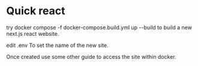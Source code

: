 # Quick react

try 
    docker compose -f docker-compose.build.yml  up --build
to build a new next.js react website.

edit
    .env
To set the name of the new site.

Once created use some other guide to access the site within docker.


